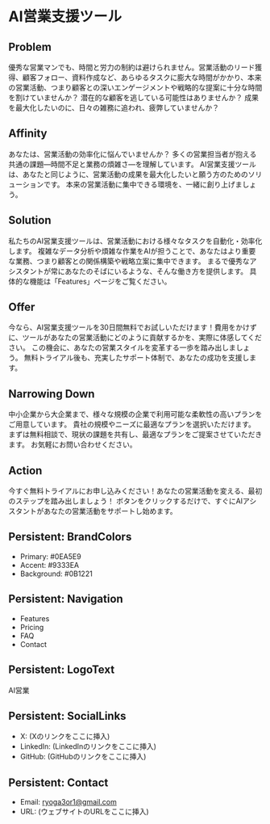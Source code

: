 # AI営業支援ツール
## Problem
優秀な営業マンでも、時間と労力の制約は避けられません。営業活動のリード獲得、顧客フォロー、資料作成など、あらゆるタスクに膨大な時間がかかり、本来の営業活動、つまり顧客との深いエンゲージメントや戦略的な提案に十分な時間を割けていませんか？  潜在的な顧客を逃している可能性はありませんか？  成果を最大化したいのに、日々の雑務に追われ、疲弊していませんか？

## Affinity
あなたは、営業活動の効率化に悩んでいませんか？  多くの営業担当者が抱える共通の課題—時間不足と業務の煩雑さ—を理解しています。  AI営業支援ツールは、あなたと同じように、営業活動の成果を最大化したいと願う方のためのソリューションです。 本来の営業活動に集中できる環境を、一緒に創り上げましょう。

## Solution
私たちのAI営業支援ツールは、営業活動における様々なタスクを自動化・効率化します。  複雑なデータ分析や煩雑な作業をAIが担うことで、あなたはより重要な業務、つまり顧客との関係構築や戦略立案に集中できます。  まるで優秀なアシスタントが常にあなたのそばにいるような、そんな働き方を提供します。  具体的な機能は「Features」ページをご覧ください。

## Offer
今なら、AI営業支援ツールを30日間無料でお試しいただけます！費用をかけずに、ツールがあなたの営業活動にどのように貢献するかを、実際に体感してください。  この機会に、あなたの営業スタイルを変革する一歩を踏み出しましょう。  無料トライアル後も、充実したサポート体制で、あなたの成功を支援します。

## Narrowing Down
中小企業から大企業まで、様々な規模の企業で利用可能な柔軟性の高いプランをご用意しています。 貴社の規模やニーズに最適なプランを選択いただけます。  まずは無料相談で、現状の課題を共有し、最適なプランをご提案させていただきます。  お気軽にお問い合わせください。

## Action
今すぐ無料トライアルにお申し込みください！あなたの営業活動を変える、最初のステップを踏み出しましょう！  ボタンをクリックするだけで、すぐにAIアシスタントがあなたの営業活動をサポートし始めます。

## Persistent: BrandColors
- Primary: #0EA5E9
- Accent: #9333EA
- Background: #0B1221

## Persistent: Navigation
- Features
- Pricing
- FAQ
- Contact

## Persistent: LogoText
AI営業

## Persistent: SocialLinks
- X:  (Xのリンクをここに挿入)
- LinkedIn: (LinkedInのリンクをここに挿入)
- GitHub: (GitHubのリンクをここに挿入)

## Persistent: Contact
- Email: ryoga3or1@gmail.com
- URL: (ウェブサイトのURLをここに挿入)
